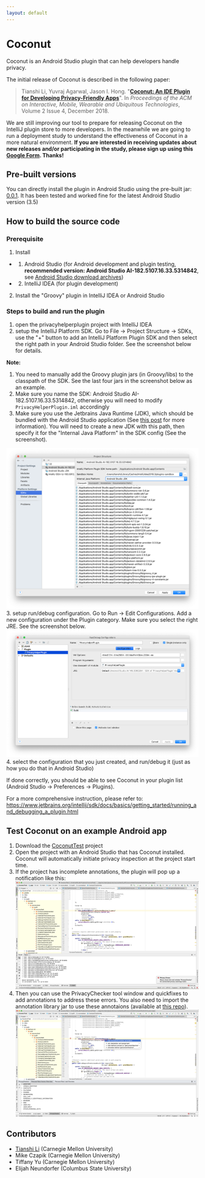 ```yaml
---
layout: default
---
```

# Coconut

Coconut is an Android Studio plugin that can help developers handle privacy.

The initial release of Coconut is described in the following paper:
>Tianshi Li, Yuvraj Agarwal, Jason I. Hong.
>"[**Coconut: An IDE Plugin for Developing Privacy-Friendly Apps**](https://dl.acm.org/citation.cfm?doid=3301777.3287056)".
>In _Proceedings of the ACM on Interactive, Mobile, Wearable and Ubiquitous Technologies_, Volume 2 Issue 4, December 2018.

We are still improving our tool to prepare for releasing Coconut on the IntelliJ plugin store to more developers. In the meanwhile we are going to run a deployment study to understand the effectiveness of Coconut in a more natural environment. **If you are interested in receiving updates about new releases and/or participating in the study, please sign up using this [Google Form](https://forms.gle/s3p7M6VQSheg2Ctz7). Thanks!**

Pre-built versions
------------------
You can directly install the plugin in Android Studio using the pre-built jar: [0.0.1](https://github.com/Coconut-IDE/Coconut/releases/tag/0.0.1). It has been tested and worked fine for the latest Android Studio version (3.5)


How to build the source code
----------------------------

### Prerequisite
1. Install
- 1) Android Studio (for Android development and plugin testing, **recommended version: Android Studio AI-182.5107.16.33.5314842**, see [Android Studio download archives](https://developer.android.com/studio/archive))
- 2) IntelliJ IDEA (for plugin development)
2. Install the "Groovy" plugin in IntelliJ IDEA or Android Studio

### Steps to build and run the plugin
1. open the privacyhelperplugin project with IntelliJ IDEA
2. setup the IntelliJ Platform SDK. Go to File -> Project Structure -> SDKs, use the "+" button to add an IntelliJ Platform Plugin SDK and then select the right path in your Android Studio folder. See the screenshot below for details.

**Note:**
1. You need to manually add the Groovy plugin jars (in Groovy/libs) to the classpath of the SDK. See the last four jars in the screenshot below as an example.
2. Make sure you name the SDK: Android Studio AI-182.5107.16.33.5314842, otherwise you will need to modify ``PrivacyHelperPlugin.iml`` accordingly
3. Make sure you use the Jetbrains Java Runtime (JDK), which should be bundled with the Android Studio application (See [this post](https://intellij-support.jetbrains.com/hc/en-us/articles/206544879) for more information). You will need to create a new JDK with this path, then specify it for the "Internal Java Platform" in the SDK config (See the screenshot).

![How to set up Android Studio SDK](/assets/img/androidstudiosdks.png)
3. setup run/debug configuration. Go to Run -> Edit Configurations. Add a new configuration under the Plugin category. Make sure you select the right JRE. See the screenshot below.
![How to set up run/build configuration](/assets/img/runconfigurations.png)
4. select the configuration that you just created, and run/debug it (just as how you do that in Android Studio)

If done correctly, you should be able to see Coconut in your plugin list (Android Studio -> Preferences -> Plugins).

For a more comprehensive instruction, please refer to: https://www.jetbrains.org/intellij/sdk/docs/basics/getting_started/running_and_debugging_a_plugin.html 

Test Coconut on an example Android app
--------------------------------------
1. Download the [CoconutTest](https://github.com/Coconut-IDE/CoconutTest) project
2. Open the project with an Android Studio that has Coconut installed. Coconut will automatically initiate privacy inspection at the project start time.
3. If the project has incomplete annotations, the plugin will pop up a notification like this:
![privacy error notification](/assets/img/privacyerrornotifications.png)
4. Then you can use the PrivacyChecker tool window and quickfixes to add annotations to address these errors. You also need to import the annotation library jar to use these annotaions (available at [this repo](https://github.com/Coconut-IDE/CoconutAnnotationLib)).
![quickfix](/assets/img/quickfix.png)

Contributors
------------
* [Tianshi Li](https://tianshili.me) (Carnegie Mellon University)
* Mike Czapik (Carnegie Mellon University)
* Tiffany Yu (Carnegie Mellon University)
* Elijah Neundorfer (Columbus State University)
